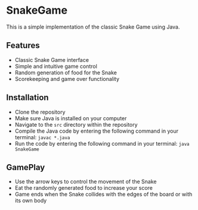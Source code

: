 # SnakeGame
This is a simple implementation of the classic Snake Game using Java.

## Features
- Classic Snake Game interface
- Simple and intuitive game control
- Random generation of food for the Snake
- Scorekeeping and game over functionality

## Installation
- Clone the repository
- Make sure Java is installed on your computer
- Navigate to the `src` directory within the repository
- Compile the Java code by entering the following command in your terminal: `javac *.java`
- Run the code by entering the following command in your terminal: `java SnakeGame`


## GamePlay
- Use the arrow keys to control the movement of the Snake
- Eat the randomly generated food to increase your score
- Game ends when the Snake collides with the edges of the board or with its own body

